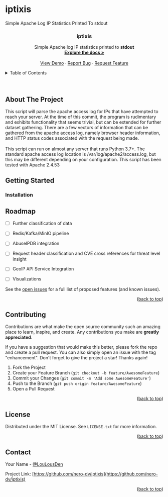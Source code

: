 # iptixis
Simple Apache Log IP Statistics Printed To stdout


<div align="center">
<h3 align="center">iptixis</h3>

  <p align="center">
    Simple Apache log IP statistics printed to <b>stdout</b>
    <br />
    <a href="https://github.com/nero-dv/iptixis"><strong>Explore the docs »</strong></a>
    <br />
    <br />
    <a href="https://github.com/nero-dv/iptixis">View Demo</a>
    ·
    <a href="https://github.com/nero-dv/iptixis/issues">Report Bug</a>
    ·
    <a href="https://github.com/nero-dv/iptixis/issues">Request Feature</a>
  </p>
</div>



<!-- TABLE OF CONTENTS -->
<details>
  <summary>Table of Contents</summary>
  <ol>
    <li>
      <a href="#about-the-project">About The Project</a>
      <ul>
        <li><a href="#built-with">Built With Python 3.10</a></li>
      </ul>
    </li>
    <li>
      <a href="#getting-started">Getting Started</a>
      <ul>
        <li><a href="#prerequisites">Prerequisites</a></li>
        <li><a href="#installation">Installation</a></li>
      </ul>
    </li>
    <li><a href="#usage">Usage</a></li>
    <li><a href="#roadmap">Roadmap</a></li>
    <li><a href="#contributing">Contributing</a></li>
    <li><a href="#license">License</a></li>
    <li><a href="#contact">Contact</a></li>
    <li><a href="#acknowledgments">Acknowledgments</a></li>
  </ol>
</details>
<br>
<br>


<!-- ABOUT THE PROJECT -->
## About The Project

This script will parse the apache access log for IPs that have attempted to reach your server. At the time of this commit, the program is rudimentary and exhibits functionality that seems trivial, but can be extended for further dataset gathering. There are a few vectors of information that can be gathered from the apache access log, namely browser header information, and HTTP status codes associated with the request being made. 
<br><br><!--eeeeeeee-->
This script can run on almost any server that runs Python 3.7+. The standard apache access log location is /var/log/apache2/access.log, but this may be different depending on your configuration. This script has been tested with Apache 2.4.53


<!-- GETTING STARTED -->
## Getting Started

### Installation

<!--gh repo clone nero-dv/iptixis && \ <br>
sudo chmod A+X iptixis/main.py && \ <br> 
sudo ./main.py--!>


<!-- ROADMAP -->
## Roadmap

- [ ] Further classification of data
- [ ] Redis/Kafka/MinIO pipeline
- [ ] AbuseIPDB integration
- [ ] Request header classification and CVE cross references for threat level insight
- [ ] GeoIP API Service Integration
- [ ] Visualizations


See the [open issues](https://github.com/nero-dv/iptixis/issues) for a full list of proposed features (and known issues).


<p align="right">(<a href="#top">back to top</a>)</p>



<!-- CONTRIBUTING -->
## Contributing

Contributions are what make the open source community such an amazing place to learn, inspire, and create. Any contributions you make are **greatly appreciated**.

If you have a suggestion that would make this better, please fork the repo and create a pull request. You can also simply open an issue with the tag "enhancement".
Don't forget to give the project a star! Thanks again!

1. Fork the Project
2. Create your Feature Branch (`git checkout -b feature/AwesomeFeature`)
3. Commit your Changes (`git commit -m 'Add some AwesomeFeature'`)
4. Push to the Branch (`git push origin feature/AwesomeFeature`)
5. Open a Pull Request

<p align="right">(<a href="#top">back to top</a>)</p>



<!-- LICENSE -->
## License

Distributed under the MIT License. See `LICENSE.txt` for more information.

<p align="right">(<a href="#top">back to top</a>)</p>



<!-- CONTACT -->
## Contact

Your Name - [@LouLousDen](https://twitter.com/LouLousDen)

Project Link: [https://github.com/nero-dv/iptixis](https://github.com/nero-dv/iptixis)

<p align="right">(<a href="#top">back to top</a>)</p>


